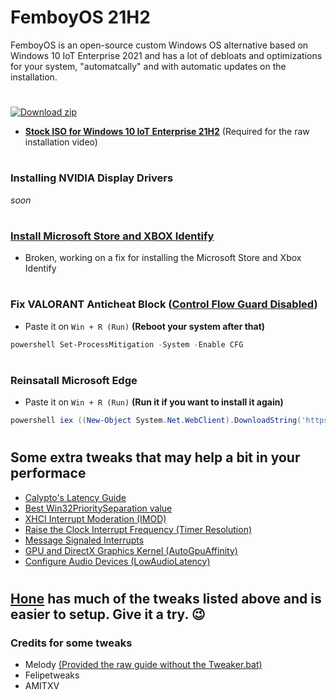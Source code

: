# **FemboyOS 21H2**
FemboyOS is an open-source custom Windows OS alternative based on Windows 10 IoT Enterprise 2021 and has a lot of debloats and optimizations for your system, "automatcally" and with automatic updates on the installation.
#
[![Download zip](https://custom-icon-badges.herokuapp.com/badge/-Download-gray?style=for-the-badge&logo=download&logoColor=white "Download zip")](https://drive.google.com/u/0/uc?id=1nXnoIo_7ojONVKiHKyC4-Awgcq9KjXJN&export=download)
* [**Stock ISO for Windows 10 IoT Enterprise 21H2**](https://bafybeicfku5j343hn3h6qj3l4fjqj5xu5542xhhhcnt6ivhduxp4ldu7re.ipfs.dweb.link/?filename=en-us_windows_10_iot_enterprise_ltsc_2021_x64_dvd_257ad90f.iso) (Required for the raw installation video)
#
### **Installing NVIDIA Display Drivers**
*soon*
# 
### [**Install Microsoft Store and XBOX Identify**](https://github.com/R-YaTian/LTSC-Add-MicrosoftStore-2021)
* Broken, working on a fix for installing the Microsoft Store and Xbox Identify
#
### **Fix VALORANT Anticheat Block ([Control Flow Guard Disabled](https://support-valorant.riotgames.com/hc/en-us/articles/4406555340179-How-to-Enable-Exploit-Protection-and-Prevent-Error-Code-VAN9002))**
* Paste it on `Win + R (Run)` **(Reboot your system after that)**
```ps1
powershell Set-ProcessMitigation -System -Enable CFG
```
#
### **Reinsatall Microsoft Edge**
* Paste it on `Win + R (Run)` **(Run it if you want to install it again)**
```ps1
powershell iex ((New-Object System.Net.WebClient).DownloadString('https://raw.githubusercontent.com/AveYo/fox/main/Edge_Removal.bat'))
```
#
## Some extra tweaks that may help a bit in your performace
* [Calypto's Latency Guide](https://docs.google.com/document/d/1c2-lUJq74wuYK1WrA_bIvgb89dUN0sj8-hO3vqmrau4)
* [Best Win32PrioritySeparation value](https://github.com/amitxv/PC-Tuning/blob/main/docs/research.md#the-truth-behind-ambiguous-values)
* [XHCI Interrupt Moderation (IMOD)](https://github.com/amitxv/PC-Tuning/blob/main/docs/post-install.md#xhci-interrupt-moderation-imod)
* [Raise the Clock Interrupt Frequency (Timer Resolution)](https://github.com/amitxv/PC-Tuning/blob/main/docs/post-install.md#raise-the-clock-interrupt-frequency-timer-resolution)
* [Message Signaled Interrupts](https://github.com/amitxv/PC-Tuning/blob/main/docs/post-install.md#message-signaled-interrupts)
* [GPU and DirectX Graphics Kernel (AutoGpuAffinity)](https://github.com/amitxv/PC-Tuning/blob/main/docs/post-install.md#gpu-and-directx-graphics-kernel)
* [Configure Audio Devices (LowAudioLatency)](https://github.com/amitxv/PC-Tuning/blob/main/docs/post-install.md#configure-audio-devices)
#
## **[Hone](https://github.com/auraside/Hone) has much of the tweaks listed above and is easier to setup. Give it a try. 😉**

### Credits for some tweaks
* Melody [(Provided the raw guide without the Tweaker.bat)](https://www.youtube.com/embed/F_4BPuqn0_o)
* Felipetweaks
* AMITXV
